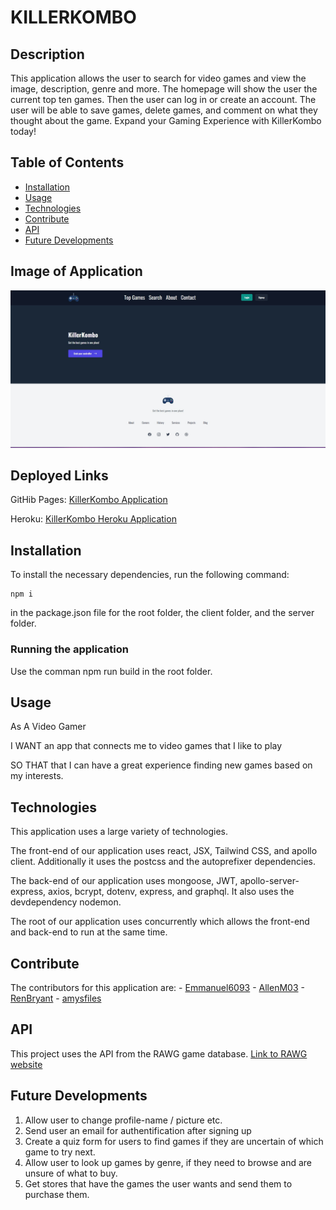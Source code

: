 # KILLERKOMBO

## Description

This application allows the user to search for video games and view the image, description, genre and more. The homepage will show the user the current top ten games. Then the user can log in or create an account. The user will be able to save games, delete games, and comment on what they thought about the game. Expand your Gaming Experience with KillerKombo today! 

## Table of Contents

- [Installation](#installation)
- [Usage](#usage)
- [Technologies](#technologies)
- [Contribute](#contribute)
- [API](#api)
- [Future Developments](#future-developments)

## Image of Application

![Image of KillerKombo application](./client/src/assets/KillerKombo.jpg)

## Deployed Links

GitHib Pages:
[KillerKombo Application](https://renbryant.github.io/killerkombo/)

Heroku:
[KillerKombo Heroku Application](https://killer-kombos.herokuapp.com/)

## Installation

To install the necessary dependencies, run the following command:

```
npm i
```

in the package.json file for the root folder, the client folder, and the server folder.

### Running the application

Use the comman npm run build in the root folder.

## Usage

As A Video Gamer

I WANT an app that connects me to video games that I like to play

SO THAT that I can have a great experience finding new games based on my interests.

## Technologies

This application uses a large variety of technologies.

The front-end of our application uses react, JSX, Tailwind CSS, and apollo client.
    Additionally it uses the postcss and the autoprefixer dependencies.

The back-end of our application uses mongoose, JWT, apollo-server-express, axios, bcrypt, dotenv, express, and graphql.
    It also uses the devdependency nodemon.

The root of our application uses concurrently which allows the front-end and back-end to run at the same time.

## Contribute

The contributors for this application are:
    - [Emmanuel6093](https://github.com/Emmanuel6093)
    - [AllenM03](https://github.com/AllenM03)
    - [RenBryant](https://github.com/RenBryant)
    - [amysfiles](https://github.com/amysfiles)

## API

This project uses the API from the RAWG game database.
[Link to RAWG website](https://rawg.io/apidocs)

## Future Developments

1. Allow user to change profile-name / picture etc.
2. Send user an email for authentification after signing up
3. Create a quiz form for users to find games if they are uncertain of which game to try next.
4. Allow user to look up games by genre, if they need to browse and are unsure of what to buy.
5. Get stores that have the games the user wants and send them to purchase them. 